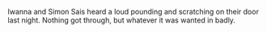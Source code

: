 Iwanna and Simon Sais heard a loud pounding and scratching on their door last night.  Nothing got through, but whatever it was wanted in badly.